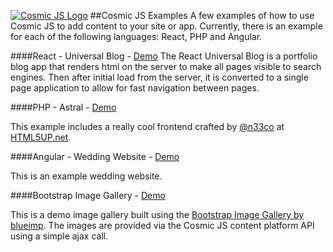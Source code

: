 [![Cosmic JS Logo](https://cosmicjs.com/images/marketing/logo-w-brand.jpg)](https://cosmicjs.com/)
##Cosmic JS Examples
A few examples of how to use Cosmic JS to add content to your site or app.  Currently, there is an example for each of the following languages: React, PHP and Angular.

####React - Universal Blog - [Demo](https://github.com/tonyspiro/react-universal-blog)
The React Universal Blog is a portfolio blog app that renders html on the server to make all pages visible to search engines. Then after initial load from the server, it is converted to a single page application to allow for fast navigation between pages.

####PHP - Astral - [Demo](http://tonyspiro.com/dev/cosmicjs-examples/php/astral/)

This example includes a really cool frontend crafted by [@n33co](http://twitter.com/n33co) at [HTML5UP.net](http://html5up.net).


####Angular - Wedding Website - [Demo](http://tonyspiro.com/dev/cosmicjs-examples/angular/wedding-website/)

This is an example wedding website.

####Bootstrap Image Gallery - [Demo](http://tonyspiro.com/dev/cosmicjs-examples/cosmicjs-image-gallery/)

This is a demo image gallery built using the [Bootstrap Image Gallery by blueimp](https://github.com/blueimp/Bootstrap-Image-Gallery).  The images are provided via the Cosmic JS content platform API using a simple ajax call.

